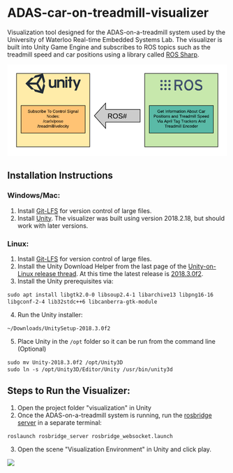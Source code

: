 # ADAS-car-on-treadmill-visualizer
Visualization tool designed for the ADAS-on-a-treadmill system used by the University of Waterloo Real-time Embedded Systems Lab.  The visualizer is built into Unity Game Engine and subscribes to ROS topics such as the treadmill speed and car positions using a library called [ROS Sharp](https://github.com/siemens/ros-sharp).  

![ROS Sharp Communication](./ros_sharp.png)

## Installation Instructions
### Windows/Mac:
1. Install [Git-LFS](https://git-lfs.github.com/) for version control of large files.
2. Install [Unity](https://unity3d.com/get-unity/download/archive).  The visualizer was built using version 2018.2.18, but should work with later versions.
### Linux:
1. Install [Git-LFS](https://git-lfs.github.com/) for version control of large files.
2. Install the Unity Download Helper from the last page of the [Unity-on-Linux release thread](https://forum.unity.com/threads/unity-on-linux-release-notes-and-known-issues.350256/).  At this time the latest release is [2018.3.0f2](https://beta.unity3d.com/download/6e9a27477296/UnitySetup-2018.3.0f2).
3. Install the Unity prerequisites via: 
```
sudo apt install libgtk2.0-0 libsoup2.4-1 libarchive13 libpng16-16 libgconf-2-4 lib32stdc++6 libcanberra-gtk-module
```
4. Run the Unity installer: 
```
~/Downloads/UnitySetup-2018.3.0f2
```
5. Place Unity in the `/opt` folder so it can be run from the command line (Optional)
```
sudo mv Unity-2018.3.0f2 /opt/Unity3D
sudo ln -s /opt/Unity3D/Editor/Unity /usr/bin/unity3d
```

## Steps to Run the Visualizer: 
1. Open the project folder "visualization" in Unity 
2. Once the ADAS-on-a-treadmill system is running, run the [rosbridge server](http://wiki.ros.org/rosbridge_suite/Tutorials/RunningRosbridge) in a separate terminal:
```
roslaunch rosbridge_server rosbridge_websocket.launch
```
3. Open the scene "Visualization Environment" in Unity and click play. 

![](demo.gif)


